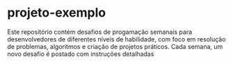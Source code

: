 # projeto-exemplo
Este repositório contém desafios de progamação semanais para desenvolvedores de diferentes níveis de habilidade, com foco em resolução de problemas, algoritmos e criação de projetos práticos. Cada semana, um novo desafio é postado com instruções detalhadas 
